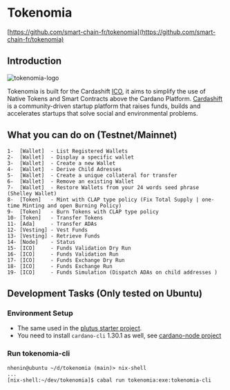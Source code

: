 # Tokenomia 

[https://github.com/smart-chain-fr/tokenomia](https://github.com/smart-chain-fr/tokenomia)

## Introduction

![tokenomia-logo](https://user-images.githubusercontent.com/59018247/159179212-b54ff916-5cfb-48ae-991f-d692fb58bc95.png)


Tokenomia is built for the Cardashift [ICO](https://ico.cardashift.com/), it aims to simplify the use of Native Tokens and Smart Contracts above the Cardano Platform.
[Cardashift](https://cardashift.com/) is a community-driven startup platform that raises funds, builds and accelerates startups that solve social and environmental problems.

## What you can do on (Testnet/Mainnet)
 
	1-  [Wallet]  - List Registered Wallets
	2-  [Wallet]  - Display a specific wallet
	3-  [Wallet]  - Create a new Wallet
	4-  [Wallet]  - Derive Child Adresses
	5-  [Wallet]  - Create a unique collateral for transfer
	6-  [Wallet]  - Remove an existing Wallet
	7-  [Wallet]  - Restore Wallets from your 24 words seed phrase (Shelley Wallet)
	8-  [Token]   - Mint with CLAP type policy (Fix Total Supply | one-time Minting and open Burning Policy)
	9-  [Token]   - Burn Tokens with CLAP type policy
	10- [Token]   - Transfer Tokens
	11- [Ada]     - Transfer ADAs
	12- [Vesting] - Vest Funds
	13- [Vesting] - Retrieve Funds
	14- [Node]    - Status
	15- [ICO]     - Funds Validation Dry Run
	16- [ICO]     - Funds Validation Run
	17- [ICO]     - Funds Exchange Dry Run
	18- [ICO]     - Funds Exchange Run
	19- [ICO]     - Funds Simulation (Dispatch ADAs on child addresses )



## Development Tasks (Only tested on Ubuntu)

### Environment Setup

- The same used in the  [plutus starter project](https://github.com/input-output-hk/plutus-starter).
- You need to install `cardano-cli` 1.30.1  as well, see [cardano-node project](https://github.com/input-output-hk/cardano-node)  

### Run tokenomia-cli

```shell
nhenin@ubuntu ~/d/tokenomia (main)> nix-shell 
...
[nix-shell:~/dev/tokenomia]$ cabal run tokenomia:exe:tokenomia-cli
```
